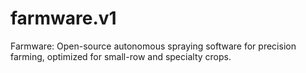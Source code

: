 # farmware.v1
Farmware: Open-source autonomous spraying software for precision farming, optimized for small-row and specialty crops.
